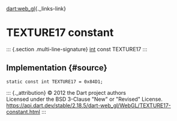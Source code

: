 [dart:web\_gl](../../dart-web_gl/dart-web_gl-library){._links-link}

TEXTURE17 constant
==================

::: {.section .multi-line-signature}
[int](../../dart-core/int-class) const TEXTURE17
:::

Implementation {#source}
--------------

``` {.language-dart data-language="dart"}
static const int TEXTURE17 = 0x84D1;
```

::: {._attribution}
© 2012 the Dart project authors\
Licensed under the BSD 3-Clause \"New\" or \"Revised\" License.\
<https://api.dart.dev/stable/2.18.5/dart-web_gl/WebGL/TEXTURE17-constant.html>
:::
